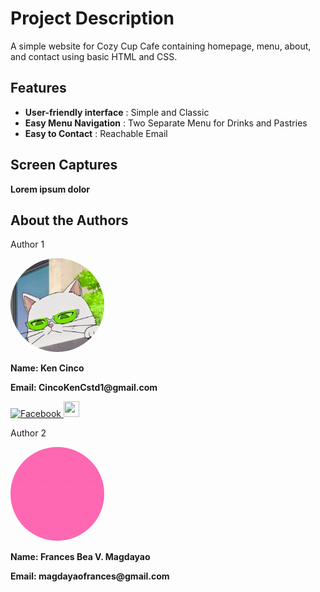 # Project Description
A simple website for Cozy Cup Cafe containing homepage, menu, about, and contact using basic HTML and CSS.

## Features
- __User-friendly interface__ : Simple and Classic
- __Easy Menu Navigation__ : Two Separate Menu for Drinks and Pastries
- __Easy to Contact__ : Reachable Email

## Screen Captures
__Lorem ipsum dolor__

## About the Authors
<p>Author 1</p>
<img src="https://github.com/Kenjicci/cozycup-cafe/blob/main/img/Kenjicci.jpg" 
     width="150" 
     style="border-radius: 50%;" 
     alt="Kenjicci Photo">

__Name: Ken Cinco__

__Email: CincoKenCstd1@gmail.com__

<a href="https://www.facebook.com/ken.cinco.7330/">
  <img src="https://github.com/gauravghongde/social-icons/blob/master/PNG/Color/Facebook.png" alt="Facebook" width="25" height="25"/>
</a>
<a href="https://github.com/Kenjicci">
  <img src="https://github.com/gauravghongde/social-icons/blob/master/PNG/Color/Github.png" width="25" height="25"/>
</a>

<p>Author 2</p>
<img src="https://github.com/Kenjicci/cozycup-cafe/blob/main/img/ampalayaa.jpg" 
     width="150" 
     style="border-radius: 50%;" 
     alt="ampalayaa Photo">

__Name: Frances Bea V. Magdayao__

__Email: magdayaofrances@gmail.com__





